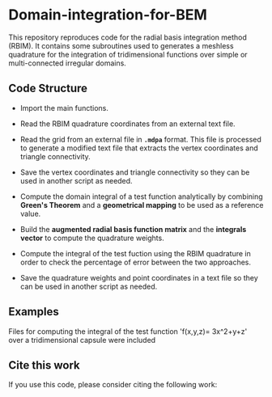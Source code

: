 # Domain-integration-for-BEM
This repository reproduces code for the radial basis integration method (RBIM). It contains some subroutines used to generates a meshless quadrature for the integration of tridimensional functions over simple or multi-connected irregular domains.

## Code Structure

- Import the main functions.  
- Read the RBIM quadrature coordinates from an external text file.  
- Read the grid from an external file in **`.mdpa`** format. This file is processed to generate a modified text file that extracts the vertex coordinates and triangle connectivity.  
- Save the vertex coordinates and triangle connectivity so they can be used in another script as needed.  

- Compute the domain integral of a test function analytically by combining **Green's Theorem** and a **geometrical mapping** to be used as a reference value.  

- Build the **augmented radial basis function matrix** and the **integrals vector** to compute the quadrature weights. 
- Compute the integral of the test fuction using the RBIM quadrature in order to check the percentage of error between the two approaches. 
- Save the quadrature weights and point coordinates in a text file so they can be used in another script as needed.  

## Examples

Files for computing the integral of the test function 'f(x,y,z)= 3x^2+y+z' over a tridimensional capsule were included 

## Cite this work

If you use this code, please consider citing the following work: